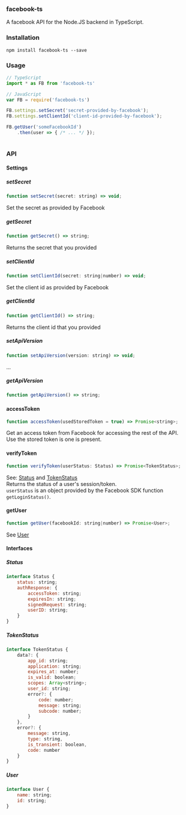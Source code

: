 ### facebook-ts
A facebook API for the Node.JS backend in TypeScript.  

### Installation
```
npm install facebook-ts --save
```

### Usage
```javascript
// TypeScript
import * as FB from 'facebook-ts'

// JavaScript
var FB = require('facebook-ts')

FB.settings.setSecret('secret-provided-by-facebook');
FB.settings.setClientId('client-id-provided-by-facebook');

FB.getUser('someFacebookId')
    .then(user => { /* ... */ });
    

```

### API

#### Settings

##### setSecret
```javascript
function setSecret(secret: string) => void;
```
Set the secret as provided by Facebook

##### getSecret
```javascript
function getSecret() => string;
```
Returns the secret that you provided

##### setClientId
```javascript
function setClientId(secret: string|number) => void;
```
Set the client id as provided by Facebook

##### getClientId
```javascript
function getClientId() => string;
```
Returns the client id that you provided

##### setApiVersion
```javascript
function setApiVersion(version: string) => void;
```
...

##### getApiVersion
```javascript
function getApiVersion() => string;
```

#### accessToken
```javascript
function accessToken(usedStoredToken = true) => Promise<string>;
```
Get an access token from Facebook for accessing the rest of the API.  
Use the stored token is one is present.

#### verifyToken
```javascript
function verifyToken(userStatus: Status) => Promise<TokenStatus>;
```
See: [Status](#status) and [TokenStatus](#tokenstatus)  
Returns the status of a user's session/token.  
`userStatus` is an object provided by the Facebook SDK function `getLoginStatus()`.


#### getUser
```javascript
function getUser(facebookId: string|number) => Promise<User>;
```
See [User](#user)


#### Interfaces

##### Status
```javascript
interface Status {
    status: string;
    authResponse: {
        accessToken: string;
        expiresIn: string;
        signedRequest: string;
        userID: string;
    }
}
```

##### TokenStatus
```javascript
interface TokenStatus {
    data?: {
        app_id: string;
        application: string;
        expires_at: number;
        is_valid: boolean;
        scopes: Array<string>;
        user_id: string;
        error?: {
            code: number;
            message: string;
            subcode: number;
        }
    },
    error?: {
        message: string,
        type: string,
        is_transient: boolean,
        code: number
    }
}
```

##### User
```javascript
interface User {
    name: string;
    id: string;
}
```